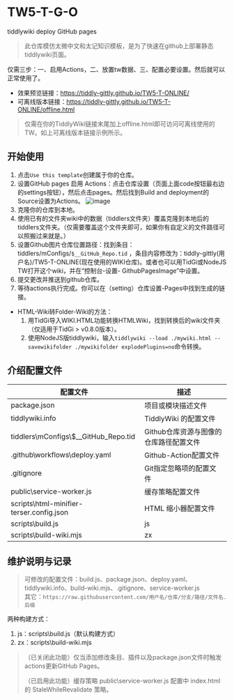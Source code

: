 # TW5-T-G-O

tiddlywiki deploy GitHub pages

> 此仓库模仿太微中文和太记知识模板，是为了快速在github上部署静态tiddlywiki页面。

仅需三步：一、启用Actions，二、放置tw数据、三、配置必要设置。然后就可以正常使用了。

- 效果预览链接：https://tiddly-gittly.github.io/TW5-T-ONLINE/
- 可离线版本链接：https://tiddly-gittly.github.io/TW5-T-ONLINE/offline.html 

> 仅需在你的TiddlyWiki链接末尾加上offline.html即可访问可离线使用的TW。如上可离线版本链接示例所示。

## 开始使用
1. 点击`Use this template`创建属于你的仓库。
2. 设置GitHub pages 启用 Actions：点击仓库设置（页面上面code按钮最右边的settings按钮），然后点击pages。然后找到Build and deployment的Source设置为Actions。
![image](https://user-images.githubusercontent.com/32425955/211513957-2e679998-6035-4904-9c0e-58fab7963b05.png)
3. 克隆你的仓库到本地。
4. 使用已有的文件夹wiki中的数据（tiddlers文件夹）覆盖克隆到本地后的tiddlers文件夹。（仅需要覆盖这个文件夹即可，如果你有自定义的文件路径可以照搬过来就是。）
5. 设置Github图片仓库位置路径：找到条目：tiddlers/mConfigs/`$__GitHub_Repo.tid` ，条目内容修改为：tiddly-gittly(用户名)/TW5-T-ONLINE(现在使用的WIKI仓库)。或者也可以用TidGi或NodeJS TW打开这个wiki，并在“控制台-设置- GithubPagesImage”中设置。
6. 提交更改并推送到github仓库。
7. 等待actions执行完成。你可以在（setting）仓库设置-Pages中找到生成的链接。


- HTML-Wiki转Folder-Wiki的方法：
    1. 用TidGi导入WIKI.HTML功能转换HTMLWiki，找到转换后的wiki文件夹（仅适用于TidGi > v0.8.0版本）。
    2. 使用NodeJS版tiddlywiki，输入`tiddlywiki --load ./mywiki.html --savewikifolder ./mywikifolder explodePlugins=no`命令转换。


## 介绍配置文件

| 配置文件                                 | 描述                                   |
| ---------------------------------------- | -------------------------------------- |
| package.json                             | 项目或模块描述文件                     |
| tiddlywiki.info                          | TiddlyWiki 的配置文件                  |
| tiddlers\mConfigs\\$__GitHub_Repo.tid    | Github仓库资源与图像的仓库路径配置文件 |
| .github\workflows\deploy.yaml            | Github-Action配置文件                  |
| .gitignore                               | Git指定忽略项的配置文件                |
| public\service-worker.js                 | 缓存策略配置文件                       |
| scripts\html-minifier-terser.config.json | HTML 缩小器配置文件                    |
| scripts\build.js                         | js                                     |
| scripts\build-wiki.mjs                   | zx                                     |


## 维护说明与记录
> 可修改的配置文件：build.js、package.json、deploy.yaml、tiddlywiki.info、build-wiki.mjs、.gitignore、service-worker.js  
> 其它：`https://raw.githubusercontent.com/用户名/仓库/分支/路径/文件名.后缀`

两种构建方式：
1. js：scripts\build.js（默认构建方式）
2. zx：scripts\build-wiki.mjs

> （已关闭此功能）仅当添加修改条目、插件以及package.json文件时触发actions更新GitHub Pages。
> 
> （已启用此功能）缓存策略 public\service-worker.js 配置中 index.html 的 StaleWhileRevalidate 策略。

